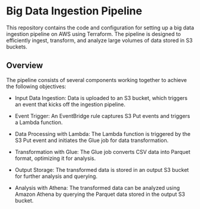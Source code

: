 # Big Data Ingestion Pipeline
This repository contains the code and configuration for setting up a big data ingestion pipeline on AWS using Terraform. The pipeline is designed to efficiently ingest, transform, and analyze large volumes of data stored in S3 buckets.

## Overview
The pipeline consists of several components working together to achieve the following objectives:

- Input Data Ingestion: Data is uploaded to an S3 bucket, which triggers an event that kicks off the ingestion pipeline.

- Event Trigger: An EventBridge rule captures S3 Put events and triggers a Lambda function.

- Data Processing with Lambda: The Lambda function is triggered by the S3 Put event and initiates the Glue job for data transformation.

- Transformation with Glue: The Glue job converts CSV data into Parquet format, optimizing it for analysis.

- Output Storage: The transformed data is stored in an output S3 bucket for further analysis and querying.

- Analysis with Athena: The transformed data can be analyzed using Amazon Athena by querying the Parquet data stored in the output S3 bucket.

